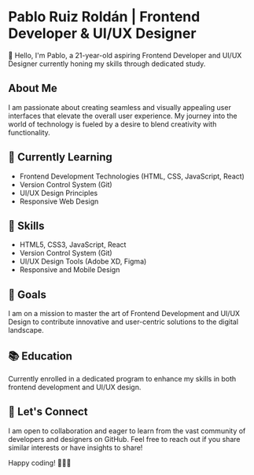 # Pablo Ruiz Roldán | Frontend Developer & UI/UX Designer

👋 Hello, I'm Pablo, a 21-year-old aspiring Frontend Developer and UI/UX Designer currently honing my skills through dedicated study.

## About Me
I am passionate about creating seamless and visually appealing user interfaces that elevate the overall user experience. My journey into the world of technology is fueled by a desire to blend creativity with functionality.

## 🌱 Currently Learning
- Frontend Development Technologies (HTML, CSS, JavaScript, React)
- Version Control System (Git) 
- UI/UX Design Principles
- Responsive Web Design

## 💼 Skills
- HTML5, CSS3, JavaScript, React
- Version Control System (Git)
- UI/UX Design Tools (Adobe XD, Figma)
- Responsive and Mobile Design

## 🚀 Goals
I am on a mission to master the art of Frontend Development and UI/UX Design to contribute innovative and user-centric solutions to the digital landscape.

## 📚 Education
Currently enrolled in a dedicated program to enhance my skills in both frontend development and UI/UX design.

## 🤝 Let's Connect
I am open to collaboration and eager to learn from the vast community of developers and designers on GitHub. Feel free to reach out if you share similar interests or have insights to share!

Happy coding! 👨‍💻✨

